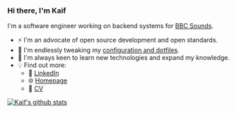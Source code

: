 ### Hi there, I'm Kaif
I'm a software engineer working on backend systems for [BBC Sounds](https://bbc.co.uk/sounds).

- ⚡ I'm an advocate of open source development and open standards.
- 🔧 I'm endlessly tweaking my [configuration and dotfiles](https://github.com/brotherkaif/dotfiles).
- 🌱 I'm always keen to learn new technologies and expand my knowledge.
- 💡 Find out more:
  - 💼 [LinkedIn](https://www.linkedin.com/in/kaifahmed)
  - 🌐 [Homepage](https://kaif.dev)
  - 📃 [CV](https://drive.google.com/file/d/1uWxmG_S1OhHdV6FfcGGcbM5mF10hKjZm/view?usp=sharing)

[![Kaif's github stats](https://github-readme-stats.vercel.app/api?username=brotherkaif&count_private=true&show_icons=true&theme=github_dark&hide_rank=false)](https://github.com/anuraghazra/github-readme-stats)
